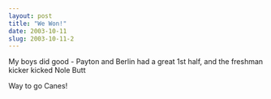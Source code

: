 ```yaml
---
layout: post
title: "We Won!"
date: 2003-10-11
slug: 2003-10-11-2
---
```


My boys did good - Payton and Berlin had a great 1st half, and the freshman kicker kicked Nole Butt

Way to go Canes!


